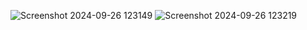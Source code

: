 ![Screenshot 2024-09-26 123149](https://github.com/user-attachments/assets/96d61d41-5afc-4070-b7f6-c8a0d6ed77c0)
![Screenshot 2024-09-26 123219](https://github.com/user-attachments/assets/8b2091de-345c-41dd-8c95-b6f164063e97)
